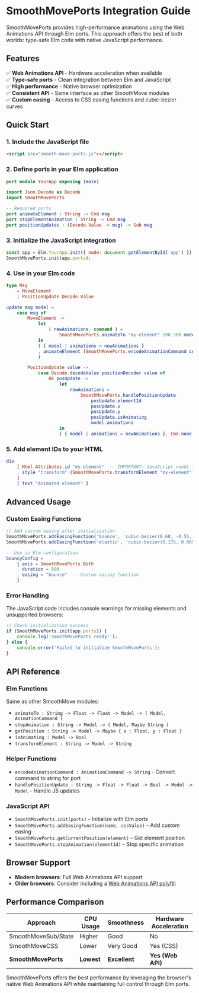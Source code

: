 # SmoothMovePorts Integration Guide

SmoothMovePorts provides high-performance animations using the Web Animations API through Elm ports. This approach offers the best of both worlds: type-safe Elm code with native JavaScript performance.

## Features

✅ **Web Animations API** - Hardware acceleration when available  
✅ **Type-safe ports** - Clean integration between Elm and JavaScript  
✅ **High performance** - Native browser optimization  
✅ **Consistent API** - Same interface as other SmoothMove modules  
✅ **Custom easing** - Access to CSS easing functions and cubic-bezier curves

## Quick Start

### 1. Include the JavaScript file

```html
<script src="smooth-move-ports.js"></script>
```

### 2. Define ports in your Elm application

```elm
port module YourApp exposing (main)

import Json.Decode as Decode
import SmoothMovePorts

-- Required ports
port animateElement : String -> Cmd msg
port stopElementAnimation : String -> Cmd msg  
port positionUpdates : (Decode.Value -> msg) -> Sub msg
```

### 3. Initialize the JavaScript integration

```javascript
const app = Elm.YourApp.init({ node: document.getElementById('app') });
SmoothMovePorts.init(app.ports);
```

### 4. Use in your Elm code

```elm
type Msg
    = MoveElement
    | PositionUpdate Decode.Value

update msg model =
    case msg of
        MoveElement ->
            let
                ( newAnimations, command ) =
                    SmoothMovePorts.animateTo "my-element" 200 300 model.animations
            in
            ( { model | animations = newAnimations }
            , animateElement (SmoothMovePorts.encodeAnimationCommand command)
            )

        PositionUpdate value ->
            case Decode.decodeValue positionDecoder value of
                Ok posUpdate ->
                    let
                        newAnimations =
                            SmoothMovePorts.handlePositionUpdate
                                posUpdate.elementId
                                posUpdate.x
                                posUpdate.y  
                                posUpdate.isAnimating
                                model.animations
                    in
                    ( { model | animations = newAnimations }, Cmd.none )
```

### 5. Add element IDs to your HTML

```elm
div 
    [ Html.Attributes.id "my-element"  -- IMPORTANT: JavaScript needs this ID
    , style "transform" (SmoothMovePorts.transformElement "my-element" model.animations)
    ] 
    [ text "Animated element" ]
```

## Advanced Usage

### Custom Easing Functions

```javascript
// Add custom easing after initialization
SmoothMovePorts.addEasingFunction('bounce', 'cubic-bezier(0.68, -0.55, 0.265, 1.55)');
SmoothMovePorts.addEasingFunction('elastic', 'cubic-bezier(0.175, 0.885, 0.32, 1.275)');
```

```elm
-- Use in Elm configuration
bouncyConfig = 
    { axis = SmoothMovePorts.Both
    , duration = 800
    , easing = "bounce"  -- Custom easing function
    }
```

### Error Handling

The JavaScript code includes console warnings for missing elements and unsupported browsers:

```javascript
// Check initialization success
if (SmoothMovePorts.init(app.ports)) {
    console.log('SmoothMovePorts ready!');
} else {
    console.error('Failed to initialize SmoothMovePorts');
}
```

## API Reference

### Elm Functions

Same as other SmoothMove modules:

- `animateTo : String -> Float -> Float -> Model -> ( Model, AnimationCommand )`
- `stopAnimation : String -> Model -> ( Model, Maybe String )`
- `getPosition : String -> Model -> Maybe { x : Float, y : Float }`
- `isAnimating : Model -> Bool`
- `transformElement : String -> Model -> String`

### Helper Functions

- `encodeAnimationCommand : AnimationCommand -> String` - Convert command to string for port
- `handlePositionUpdate : String -> Float -> Float -> Bool -> Model -> Model` - Handle JS updates

### JavaScript API

- `SmoothMovePorts.init(ports)` - Initialize with Elm ports
- `SmoothMovePorts.addEasingFunction(name, cssValue)` - Add custom easing
- `SmoothMovePorts.getCurrentPosition(element)` - Get element position
- `SmoothMovePorts.stopAnimation(elementId)` - Stop specific animation

## Browser Support

- **Modern browsers**: Full Web Animations API support
- **Older browsers**: Consider including a [Web Animations API polyfill](https://github.com/web-animations/web-animations-js)

## Performance Comparison

| Approach | CPU Usage | Smoothness | Hardware Acceleration |
|----------|-----------|------------|----------------------|
| SmoothMoveSub/State | Higher | Good | No |
| SmoothMoveCSS | Lower | Very Good | Yes (CSS) |
| **SmoothMovePorts** | **Lowest** | **Excellent** | **Yes (Web API)** |

SmoothMovePorts offers the best performance by leveraging the browser's native Web Animations API while maintaining full control through Elm ports.